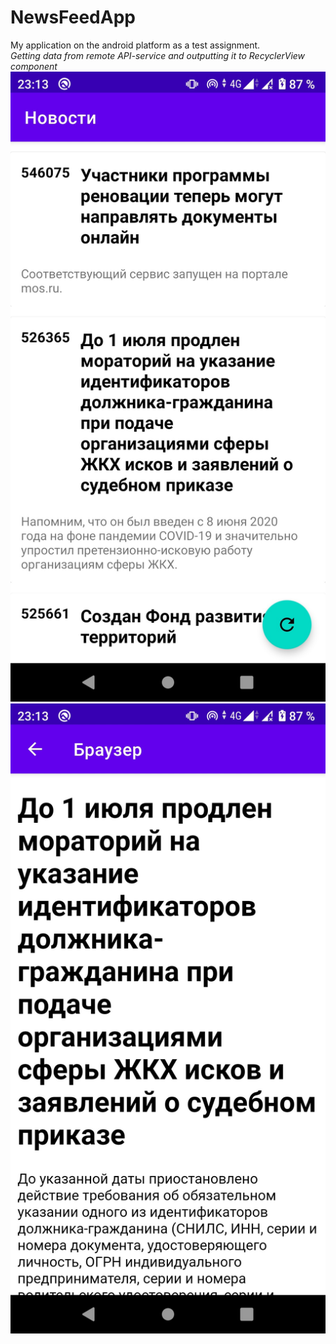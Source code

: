 # NewsFeedApp
My application on the android platform as a test assignment.   
*Getting data from remote API-service and outputting it to RecyclerView component*  
![0](https://github.com/YjibN1/NewsFeedApp/blob/master/00.jpg)   
![1](https://github.com/YjibN1/NewsFeedApp/blob/master/01.jpg)

